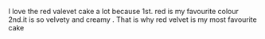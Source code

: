 I love the red valevet cake a lot because 1st. red is my favourite colour 2nd.it is so velvety and creamy .
That is why red velvet is my most favourite cake